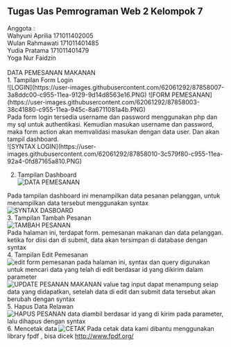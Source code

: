 <h2>Tugas Uas Pemrograman Web 2 Kelompok 7 </br></h2>
Anggota :</br>
Wahyuni Aprilia 171011402005 </br>
Wulan Rahmawati 171011401485 </br>
Yudia Pratama 171011401479 </br>
Yoga Nur Faidzin </br>
</br>
DATA PEMESANAN MAKANAN </br>
1. Tampilan Form Login </br>
![LOGIN](https://user-images.githubusercontent.com/62061292/87858007-3a8ddc00-c955-11ea-9129-9d14d8563e16.PNG)
![FORM PEMESANAN](https://user-images.githubusercontent.com/62061292/87858003-38c41880-c955-11ea-945c-8a6711081a4b.PNG)
</br>
Pada form login tersedia username dan password menggunakan php dan my sql untuk authentikasi. Kemudian masukan username dan password, maka form action akan memvalidasi masukan dengan data user. Dan akan tampil dashboard. <br>
![SYNTAX LOGIN](https://user-images.githubusercontent.com/62061292/87858010-3c579f80-c955-11ea-92a4-0fd87165a810.PNG)

2. Tampilan Dashboard </br>
![DATA PEMESANAN](https://user-images.githubusercontent.com/62061292/87857998-3661be80-c955-11ea-83df-6a263693d838.PNG)

Pada tampilan dashboard ini menampilkan data pesanan pelanggan, untuk menampilkan data tersebut menggunakan syntax </br>
![SYNTAX DASBOARD](https://user-images.githubusercontent.com/62061292/87858009-3bbf0900-c955-11ea-8ecf-f87605deb3a6.PNG) </br>
3. Tampilan Tambah Pesanan </br>
![TAMBAH PESANAN](https://user-images.githubusercontent.com/62061292/87858011-3d88cc80-c955-11ea-9414-1c5048deac17.PNG) </br>
Pada halaman ini, terdapat form. pemesanan makanan dan data pelanggan. ketika for diisi dan di submit, data akan tersimpan di database dengan syntax </br>
4. Tampilan Edit Pemesanan </br>
![edit form pemesanan](https://user-images.githubusercontent.com/62061292/87858002-382b8200-c955-11ea-8866-3dafe8879000.PNG)
pada halaman ini, syntax dan query digunakan untuk mencari data yang telah di edit berdasar id yang dikirim dalam parameter </br>
![UPDATE PESANAN MAKANAN](https://user-images.githubusercontent.com/62061292/87857990-319d0a80-c955-11ea-921c-44153e3c1d6a.PNG)
value tag input dapat menampung seiap data yang didapatkan, setelah data di edit dan submit data tersebut akan berubah dengan syntax </br>
5. Hapus Data Relawan </br>
![HAPUS PESANAN](https://user-images.githubusercontent.com/62061292/87858005-39f54580-c955-11ea-9751-aa0c0d857cf3.PNG)
data diambil berdasar id yang di kirim pada parameter, lalu dihapus dengan syntax </br>
6. Mencetak data 
![CETAK](https://user-images.githubusercontent.com/62061292/87857997-35c92800-c955-11ea-9721-b2b7fb2912f9.PNG)
Pada cetak data kami dibantu menggunakan library fpdf , bisa dicek http://www.fpdf.org/
